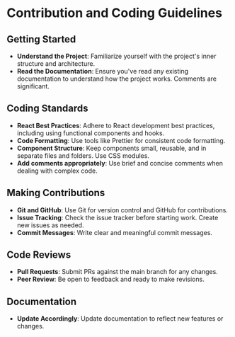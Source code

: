 # Contribution and Coding Guidelines

## Getting Started

- **Understand the Project**: Familiarize yourself with the project's inner structure and architecture.
- **Read the Documentation**: Ensure you've read any existing documentation to understand how the project works. Comments are significant.

## Coding Standards

- **React Best Practices**: Adhere to React development best practices, including using functional components and hooks.
- **Code Formatting**: Use tools like Prettier for consistent code formatting.
- **Component Structure**: Keep components small, reusable, and in separate files and folders. Use CSS modules.
- **Add comments appropriately**: Use brief and concise comments when dealing with complex code.

## Making Contributions

- **Git and GitHub**: Use Git for version control and GitHub for contributions.
- **Issue Tracking**: Check the issue tracker before starting work. Create new issues as needed.
- **Commit Messages**: Write clear and meaningful commit messages.

## Code Reviews

- **Pull Requests**: Submit PRs against the main branch for any changes.
- **Peer Review**: Be open to feedback and ready to make revisions.

## Documentation

- **Update Accordingly**: Update documentation to reflect new features or changes.
